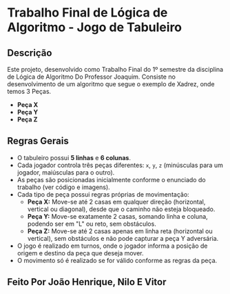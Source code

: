 # Trabalho Final de Lógica de Algoritmo - Jogo de Tabuleiro

## Descrição

Este projeto, desenvolvido como Trabalho Final do 1º semestre da disciplina de Lógica de Algoritmo Do Professor Joaquim.
Consiste no desenvolvimento de um algoritmo que segue o exemplo de Xadrez, onde temos 3 Peças.

- **Peça X**
- **Peça Y**
- **Peça Z**

## Regras Gerais

- O tabuleiro possui **5 linhas** e **6 colunas**.
- Cada jogador controla três peças diferentes: `x`, `y`, `z` (minúsculas para um jogador, maiúsculas para o outro).
- As peças são posicionadas inicialmente conforme o enunciado do trabalho (ver código e imagens).
- Cada tipo de peça possui regras próprias de movimentação:
  - **Peça X:** Move-se até 2 casas em qualquer direção (horizontal, vertical ou diagonal), desde que o caminho não esteja bloqueado.
  - **Peça Y:** Move-se exatamente 2 casas, somando linha e coluna, podendo ser em "L" ou reto, sem obstáculos.
  - **Peça Z:** Move-se até 2 casas apenas em linha reta (horizontal ou vertical), sem obstáculos e não pode capturar a peça Y adversária.
- O jogo é realizado em turnos, onde o jogador informa a posição de origem e destino da peça que deseja mover.
- O movimento só é realizado se for válido conforme as regras da peça.


## Feito Por João Henrique, Nilo E Vitor